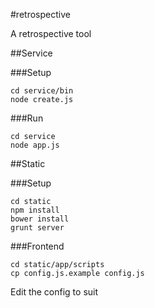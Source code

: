 #retrospective

A retrospective tool

##Service

###Setup

```Shell
cd service/bin
node create.js
```

###Run


```Shell
cd service
node app.js
```

##Static

###Setup

```Shell
cd static
npm install
bower install
grunt server
```

###Frontend
```Shell
cd static/app/scripts
cp config.js.example config.js
```

Edit the config to suit
